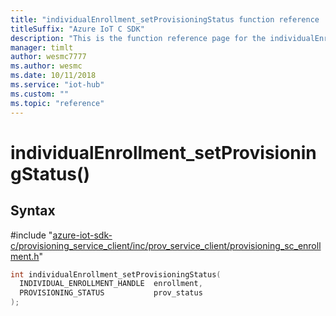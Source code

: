 ```yaml
---                             
title: "individualEnrollment_setProvisioningStatus function reference | Microsoft Docs" 
titleSuffix: "Azure IoT C SDK"            
description: "This is the function reference page for the individualEnrollment_setProvisioningStatus() function in the Azure IoT C SDK. This SDK is used with Azure IoT Hub and Azure IoT Hub Device Provisioning Service"            
manager: timlt                 
author: wesmc7777              
ms.author: wesmc               
ms.date: 10/11/2018                    
ms.service: "iot-hub"             
ms.custom: ""                
ms.topic: "reference"        
---                            
```


# individualEnrollment_setProvisioningStatus()

## Syntax

\#include "[azure-iot-sdk-c/provisioning_service_client/inc/prov_service_client/provisioning_sc_enrollment.h](../provisioning-sc-enrollment-h.md)"  
```C
int individualEnrollment_setProvisioningStatus(
  INDIVIDUAL_ENROLLMENT_HANDLE  enrollment,
  PROVISIONING_STATUS           prov_status
);
```

